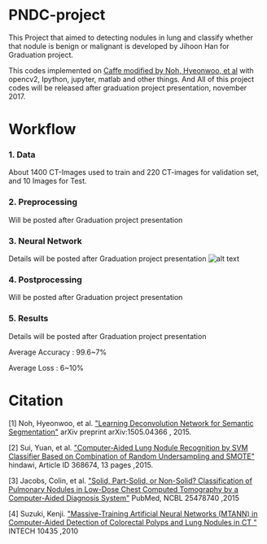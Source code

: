 # PNDC-project

This Project that aimed to detecting nodules in lung and classify whether that nodule is benign or malignant is developed by
Jihoon Han for Graduation project.

This codes implemented on [Caffe modified by Noh, Hyeonwoo, et al](https://github.com/HyeonwooNoh/caffe) with opencv2, Ipython, jupyter, matlab and other things. And All of this project codes will be released after graduation project presentation, november 2017.

# Workflow
### 1. Data
About 1400 CT-Images used to train and 220 CT-images for validation set, and 10 Images for Test.

### 2. Preprocessing
Will be posted after Graduation project presentation

### 3. Neural Network
Details will be posted after Graduation project presentation
![alt text](https://github.com/Hahnnz/LPND-project/blob/master/Model2.png)

### 4. Postprocessing
Will be posted after Graduation project presentation

### 5. Results
Details will be posted after Graduation project presentation

Average Accuracy : 99.6~7%

Average Loss : 6~10%

# Citation
[1] Noh, Hyeonwoo, et al. ["Learning Deconvolution Network for Semantic Segmentation"](https://arxiv.org/abs/1505.04366) arXiv preprint arXiv:1505.04366 , 2015.

[2] Sui, Yuan, et al. ["Computer-Aided Lung Nodule Recognition by SVM Classifier Based on Combination of Random Undersampling and SMOTE"](http://dx.doi.org/10.1155/2015/368674) hindawi, Article ID 368674, 13 pages ,2015.

[3] Jacobs, Colin, et al. ["Solid, Part-Solid, or Non-Solid? Classification of Pulmonary Nodules in Low-Dose Chest Computed Tomography by a Computer-Aided Diagnosis System"](https://www.ncbi.nlm.nih.gov/pubmed/25478740) PubMed, NCBL 25478740 ,2015

[4] Suzuki, Kenji. ["Massive-Training Artificial Neural Networks (MTANN) in Computer-Aided Detection of Colorectal Polyps and Lung Nodules in CT "](https://cdn.intechopen.com/pdfs-wm/10435.pdf) INTECH 10435 ,2010
